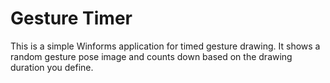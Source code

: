 # Gesture Timer

This is a simple Winforms application for timed gesture drawing. It shows a random gesture pose image and counts down based on the drawing duration you define.

